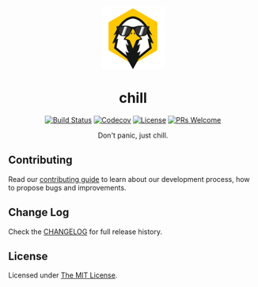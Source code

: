 <div align="center">
  <a href="https://github.com/leapfrogtechnology/chill">
    <img style="width: 128px;" src="chill.png">
  </a>
  <br/>

# chill

[![Build Status](https://img.shields.io/travis/leapfrogtechnology/chill.svg?style=flat-square)](https://travis-ci.org/leapfrogtechnology/chill)
[![Codecov](https://img.shields.io/codecov/c/github/leapfrogtechnology/chill.svg?style=flat-square)](https://codecov.io/github/leapfrogtechnology/chill?branch=master)
[![License](https://img.shields.io/github/license/leapfrogtechnology/chill.svg?style=flat-square)](LICENSE)
[![PRs Welcome](https://img.shields.io/badge/PRs-welcome-brightgreen.svg?style=flat-square)](CONTRIBUTING.md)

Don't panic, just chill.
</div>

## Contributing

Read our [contributing guide](CONTRIBUTING.md) to learn about our development process, how to propose bugs and improvements.

## Change Log

Check the [CHANGELOG](CHANGELOG.md) for full release history.

## License

Licensed under [The MIT License](LICENSE).
